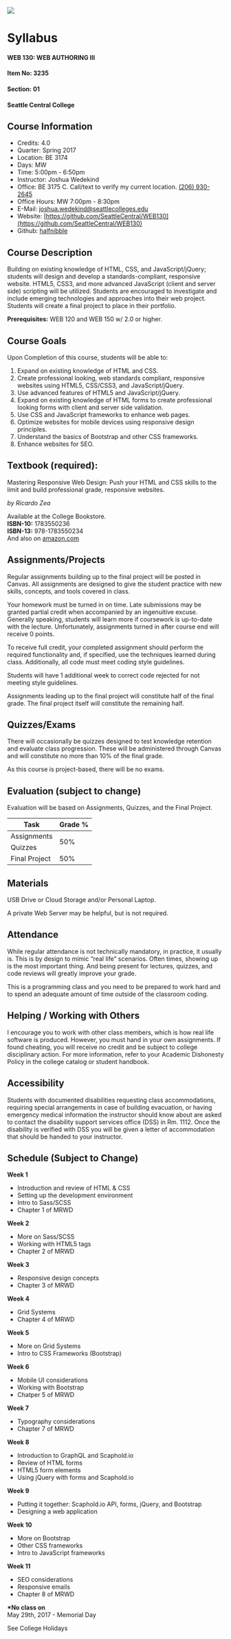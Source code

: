 ![](SeattleCentralLogo.png)
# Syllabus

#### WEB 130: WEB AUTHORING III
#### Item No: 3235
#### Section: 01
#### Seattle Central College

## Course Information

* Credits: 4.0 
* Quarter: Spring 2017
* Location: BE 3174
* Days: MW
* Time: 5:00pm - 6:50pm
* Instructor: Joshua Wedekind
* Office: BE 3175 C. Call/text to verify my current location. [(206) 930-2645](tel:+12069302645)
* Office Hours:  MW 7:00pm - 8:30pm
* E-Mail: [joshua.wedekind@seattlecolleges.edu](mailto:joshua.wedekind@seattlecolleges.edu)
* Website: [https://github.com/SeattleCentral/WEB130](https://github.com/SeattleCentral/WEB130)
* Github: [halfnibble](https://github.com/halfnibble)

## Course Description

Building on existing knowledge of HTML, CSS, and JavaScript/jQuery; students will design and develop a standards-compliant, responsive website. HTML5, CSS3, and more advanced JavaScript (client and server side) scripting will be utilized. Students are encouraged to investigate and include emerging technologies and approaches into their web project. Students will create a final project to place in their portfolio.

**Prerequisites:** WEB 120 and WEB 150 w/ 2.0 or higher.
 
## Course Goals

Upon Completion of this course, students will be able to:
			
1. Expand on existing knowledge of HTML and CSS.
2. Create professional looking, web standards compliant, responsive websites using HTML5, CSS/CSS3, and JavaScript/jQuery.
3. Use advanced features of HTML5 and JavaScript/jQuery.
3. Expand on existing knowledge of HTML forms to create professional looking forms with client and server side validation.
5. Use CSS and JavaScript frameworks to enhance web pages.
6. Optimize websites for mobile devices using responsive design principles.
7. Understand the basics of Bootstrap and other CSS frameworks.
8. Enhance websites for SEO.


## Textbook (required):

Mastering Responsive Web Design: Push your HTML and CSS skills to the limit and build professional grade, responsive websites.

<cite>by Ricardo Zea</cite>

Available at the College Bookstore.<br>
**ISBN-10:** 1783550236<br>
**ISBN-13:** 978-1783550234<br>
And also on [amazon.com](https://www.amazon.com/Mastering-Responsive-Web-Design-Ricardo/dp/1783550236/ref=sr_1_1?ie=UTF8&qid=1491179215&sr=8-1&keywords=mastering+responsive+design)

## Assignments/Projects

Regular assignments building up to the final project will be posted in Canvas. All assignments are designed to give the student practice with new skills, concepts, and tools covered in class.

Your homework must be turned in on time. Late submissions may be granted partial credit when accompanied by an ingenuitive excuse. Generally speaking, students will learn more if coursework is up-to-date with the lecture. Unfortunately, assignments turned in after course end will receive 0 points. 

To receive full credit, your completed assignment should perform the required functionality and, if specified, use the techniques learned during class. Additionally, all code must meet coding style guidelines. 

Students will have 1 additional week to correct code rejected for not meeting style guidelines. 

Assignments leading up to the final project will constitute half of the final grade. The final project itself will constitute the remaining half.

## Quizzes/Exams

There will occasionally be quizzes designed to test knowledge retention and evaluate class progression. These will be administered through Canvas and will constitute no more than 10% of the final grade.

As this course is project-based, there will be no exams.

## Evaluation (subject to change)

Evaluation will be based on Assignments, Quizzes, and the Final Project.

<table>
	<thead>
		<tr>
			<th>Task</th>
			<th>Grade %</th>
		</tr>
	</thead>
	<tbody>
		<tr>
			<td>Assignments</td>
			<td rowspan="2">50%</td>
		</tr>
		<tr>
			<td>Quizzes</td>
		</tr>
		<tr>
			<td>Final Project</td>
			<td>50%</td>
		</tr>
	</tbody>
</table>

## Materials

USB Drive or Cloud Storage and/or Personal Laptop.

A private Web Server may be helpful, but is not required.

## Attendance 

While regular attendance is not technically mandatory, in practice, it usually is. This is by design to mimic “real life” scenarios. Often times, showing up is the most important thing. And being present for lectures, quizzes, and code reviews will greatly improve your grade.  

This is a programming class and you need to be prepared to work hard and to spend an adequate amount of time outside of the classroom coding.   

## Helping / Working with Others

I encourage you to work with other class members, which is how real life software is produced. However,  you must hand in your own assignments. If found cheating,  you will receive no credit and be subject to college disciplinary action. For more information, refer to your Academic Dishonesty Policy in the college catalog or student handbook.

## Accessibility

Students with documented disabilities requesting class accommodations, requiring special arrangements in case of building evacuation, or having emergency medical information the instructor should know about are asked to contact the disability support services office (DSS) in Rm. 1112. Once the disability is verified with DSS you will be given a letter of accommodation that should be handed to your instructor.


## Schedule (Subject to Change)

**Week 1**

* Introduction and review of HTML & CSS
* Setting up the development environment
* Intro to Sass/SCSS
* Chapter 1 of MRWD

**Week 2**

* More on Sass/SCSS
* Working with HTML5 tags
* Chapter 2 of MRWD

**Week 3**

* Responsive design concepts
* Chapter 3 of MRWD

**Week 4**

* Grid Systems
* Chapter 4 of MRWD

**Week 5**

* More on Grid Systems
* Intro to CSS Frameworks (Bootstrap)

**Week 6**

* Mobile UI considerations
* Working with Bootstrap
* Chatper 5 of MRWD

**Week 7**

* Typography considerations
* Chapter 7 of MRWD

**Week 8**

* Introduction to GraphQL and Scaphold.io
* Review of HTML forms
* HTML5 form elements
* Using jQuery with forms and Scaphold.io

**Week 9**

* Putting it together: Scaphold.io API, forms, jQuery, and Bootstrap
* Designing a web application

**Week 10**

* More on Bootstrap
* Other CSS frameworks
* Intro to JavaScript frameworks

**Week 11**

* SEO considerations
* Responsive emails
* Chapter 8 of MRWD

**\*No class on**<br>
May 29th, 2017 - Memorial Day<br>

See College Holidays

